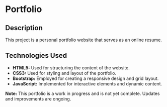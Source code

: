 # Portfolio

## Description
This project is a personal portfolio website that serves as an online resume.

## Technologies Used
- **HTML5:** Used for structuring the content of the website.
- **CSS3:** Used for styling and layout of the portfolio.
- **Bootstrap:** Employed for creating a responsive design and grid layout.
- **JavaScript:** Implemented for interactive elements and dynamic content.

**Note:** This portfolio is a work in progress and is not yet complete. Updates and improvements are ongoing.
